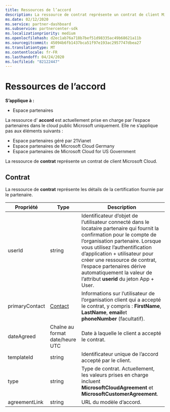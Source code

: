 ```yaml
---
title: Ressources de l’accord
description: La ressource de contrat représente un contrat de client Microsoft Cloud.
ms.date: 02/12/2020
ms.service: partner-dashboard
ms.subservice: partnercenter-sdk
ms.localizationpriority: medium
ms.openlocfilehash: d2ec1ab76a718b7bef51d98335ac49b68621a11b
ms.sourcegitcommit: 45094b6fb1437bca51f97e193ac2957747dbea27
ms.translationtype: MT
ms.contentlocale: fr-FR
ms.lasthandoff: 04/24/2020
ms.locfileid: "82122447"
---
```

# <a name="agreement-resources"></a>Ressources de l’accord

**S’applique à :**

- Espace partenaires

La ressource d' **accord** est actuellement prise en charge par l’espace partenaires dans le cloud public Microsoft uniquement. Elle ne s’applique pas aux éléments suivants :

- Espace partenaires géré par 21Vianet
- Espace partenaires de Microsoft Cloud Germany
- Espace partenaires de Microsoft Cloud for US Government

La ressource de **contrat** représente un contrat de client Microsoft Cloud.

## <a name="agreement"></a>Contrat

La ressource de **contrat** représente les détails de la certification fournie par le partenaire.

| Propriété       | Type   | Description                                                                                               |
|----------------|--------|-----------------------------------------------------------------------------------------------------------|
| userId         | string                         | Identificateur d’objet de l’utilisateur connecté dans le locataire partenaire qui fournit la confirmation pour le compte de l’organisation partenaire. Lorsque vous utilisez l’authentification d’application + utilisateur pour créer une ressource de contrat, l’espace partenaires dérive automatiquement la valeur de l’attribut **userid** du jeton App + User.                                                                             |
| primaryContact | [Contact](./utility-resources.md#contact) | Informations sur l’utilisateur de l’organisation client qui a accepté le contrat, y compris : **FirstName**, **LastName**, **email**et **phoneNumber** (facultatif). |
| dateAgreed     | Chaîne au format date/heure UTC | Date à laquelle le client a accepté le contrat.                                 |
| templateId     |string                          | Identificateur unique de l’accord accepté par le client. |
| type           |string                          | Type de contrat. Actuellement, les valeurs prises en charge incluent **MicrosoftCloudAgreement** et **MicrosoftCustomerAgreement**.|
| agreementLink  | string                         | URL du modèle d’accord.                                                    |
